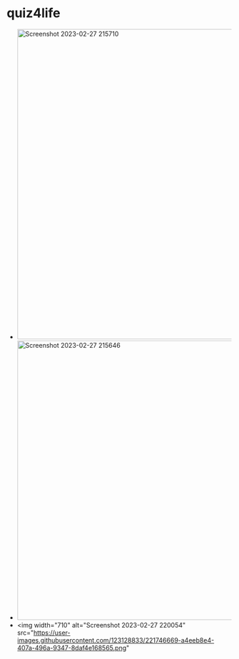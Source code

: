 # quiz4life
- <img width="695" alt="Screenshot 2023-02-27 215710" src="https://user-images.githubusercontent.com/123128833/221746401-0a59df33-764a-46e9-900a-39d3a6dcbe1b.png">
- <img width="626" alt="Screenshot 2023-02-27 215646" src="https://user-images.githubusercontent.com/123128833/221746609-fefcb6d7-c272-410b-8456-3517ae9faefb.png">
- <img width="710" alt="Screenshot 2023-02-27 220054" src="https://user-images.githubusercontent.com/123128833/221746669-a4eeb8e4-407a-496a-9347-8daf4e168565.png"
